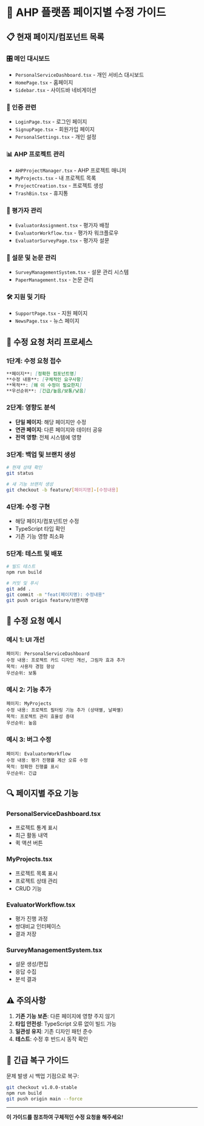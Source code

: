 # 🔧 AHP 플랫폼 페이지별 수정 가이드

## 📋 현재 페이지/컴포넌트 목록

### 🎛️ 메인 대시보드
- `PersonalServiceDashboard.tsx` - 개인 서비스 대시보드
- `HomePage.tsx` - 홈페이지
- `Sidebar.tsx` - 사이드바 네비게이션

### 🔐 인증 관련
- `LoginPage.tsx` - 로그인 페이지
- `SignupPage.tsx` - 회원가입 페이지
- `PersonalSettings.tsx` - 개인 설정

### 📊 AHP 프로젝트 관리
- `AHPProjectManager.tsx` - AHP 프로젝트 매니저
- `MyProjects.tsx` - 내 프로젝트 목록
- `ProjectCreation.tsx` - 프로젝트 생성
- `TrashBin.tsx` - 휴지통

### 👥 평가자 관리
- `EvaluatorAssignment.tsx` - 평가자 배정
- `EvaluatorWorkflow.tsx` - 평가자 워크플로우
- `EvaluatorSurveyPage.tsx` - 평가자 설문

### 📝 설문 및 논문 관리
- `SurveyManagementSystem.tsx` - 설문 관리 시스템
- `PaperManagement.tsx` - 논문 관리

### 🛠️ 지원 및 기타
- `SupportPage.tsx` - 지원 페이지
- `NewsPage.tsx` - 뉴스 페이지

## 🎯 수정 요청 처리 프로세스

### 1단계: 수정 요청 접수
```markdown
**페이지**: [정확한 컴포넌트명]
**수정 내용**: [구체적인 요구사항]
**목적**: [왜 이 수정이 필요한지]
**우선순위**: [긴급/높음/보통/낮음]
```

### 2단계: 영향도 분석
- **단일 페이지**: 해당 페이지만 수정
- **연관 페이지**: 다른 페이지와 데이터 공유
- **전역 영향**: 전체 시스템에 영향

### 3단계: 백업 및 브랜치 생성
```bash
# 현재 상태 확인
git status

# 새 기능 브랜치 생성
git checkout -b feature/[페이지명]-[수정내용]
```

### 4단계: 수정 구현
- 해당 페이지/컴포넌트만 수정
- TypeScript 타입 확인
- 기존 기능 영향 최소화

### 5단계: 테스트 및 배포
```bash
# 빌드 테스트
npm run build

# 커밋 및 푸시
git add .
git commit -m "feat(페이지명): 수정내용"
git push origin feature/브랜치명
```

## 📝 수정 요청 예시

### 예시 1: UI 개선
```
페이지: PersonalServiceDashboard
수정 내용: 프로젝트 카드 디자인 개선, 그림자 효과 추가
목적: 사용자 경험 향상
우선순위: 보통
```

### 예시 2: 기능 추가  
```
페이지: MyProjects
수정 내용: 프로젝트 필터링 기능 추가 (상태별, 날짜별)
목적: 프로젝트 관리 효율성 증대
우선순위: 높음
```

### 예시 3: 버그 수정
```
페이지: EvaluatorWorkflow  
수정 내용: 평가 진행률 계산 오류 수정
목적: 정확한 진행률 표시
우선순위: 긴급
```

## 🔍 페이지별 주요 기능

### PersonalServiceDashboard.tsx
- 프로젝트 통계 표시
- 최근 활동 내역
- 퀵 액션 버튼

### MyProjects.tsx  
- 프로젝트 목록 표시
- 프로젝트 상태 관리
- CRUD 기능

### EvaluatorWorkflow.tsx
- 평가 진행 과정
- 쌍대비교 인터페이스
- 결과 저장

### SurveyManagementSystem.tsx
- 설문 생성/편집
- 응답 수집
- 분석 결과

## ⚠️ 주의사항

1. **기존 기능 보존**: 다른 페이지에 영향 주지 않기
2. **타입 안전성**: TypeScript 오류 없이 빌드 가능
3. **일관성 유지**: 기존 디자인 패턴 준수
4. **테스트**: 수정 후 반드시 동작 확인

## 🚀 긴급 복구 가이드

문제 발생 시 백업 기점으로 복구:
```bash
git checkout v1.0.0-stable
npm run build
git push origin main --force
```

---

**이 가이드를 참조하여 구체적인 수정 요청을 해주세요!**